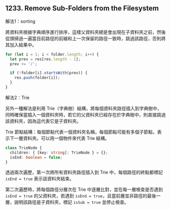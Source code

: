 ## 1233. Remove Sub-Folders from the Filesystem

解法1：sorting

將資料夾根據字典順序進行排序，這樣父資料夾總是會出現在子資料夾之前，然後從頭掃過一遍當目前路徑的前綴和上一次保留的路徑一致時，跳過該路徑，否則將其加入結果中。

```ts
for (let i = 1; i < folder.length; i++) {
  let prev = res[res.length - 1];
  prev += '/';

  if (!folder[i].startsWith(prev)) {
    res.push(folder[i]);
  }
}
```

解法2：Trie

另外一種解法是利用 Trie（字典樹）結構，將每個資料夾路徑插入到字典樹中，同時確保當插入一個資料夾時，若它的父資料夾已經存在於字典樹中，則直接跳過該資料夾，因為這代表它是子資料夾。

Trie 節點結構：每個節點代表一個資料夾名稱，每個節點可能有多個子節點，表示下一層資料夾。可以用一個物件來代表 Trie 結構。

```ts
class TrieNode {
  children: { [key: string]: TrieNode } = {};
  isEnd: boolean = false;
}
```

透過兩次遍歷，第一次將所有資料夾路徑插入到 Trie 中，每個路徑的終點都標記 `isEnd = true` 表示該資料夾結束。

第二次遍歷時，將每個路徑分層次在 Trie 中逐層比對，並在每一層檢查是否遇到 `isEnd = true` 的父資料夾，若遇到 `isEnd = true`，且當前層並非路徑的最後一層，說明該路徑是子資料夾，標記 `isSub = true` 並停止檢查。
